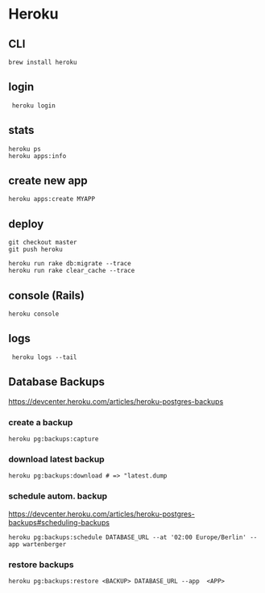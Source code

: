 # Heroku

## CLI

```
brew install heroku
```

## login

```
 heroku login
```

## stats

```
heroku ps
heroku apps:info 
```


## create new app

```
heroku apps:create MYAPP
```
## deploy

```
git checkout master
git push heroku

heroku run rake db:migrate --trace
heroku run rake clear_cache --trace

```

## console (Rails)

```
heroku console
```

## logs

```
 heroku logs --tail
```

## Database Backups

https://devcenter.heroku.com/articles/heroku-postgres-backups

### create a backup

```
heroku pg:backups:capture
```

### download latest backup

```
heroku pg:backups:download # => "latest.dump
```

### schedule autom. backup
https://devcenter.heroku.com/articles/heroku-postgres-backups#scheduling-backups

```
heroku pg:backups:schedule DATABASE_URL --at '02:00 Europe/Berlin' --app wartenberger
```

### restore backups

```
heroku pg:backups:restore <BACKUP> DATABASE_URL --app  <APP>
```
